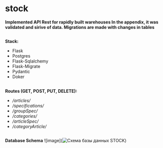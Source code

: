 # stock
**Implemented API Rest for rapidly built warehouses
In the appendix, it was validated and sirive of data. 
Migrations are made with changes in tables**
##
**Stack:**
- Flask
- Postgres
- Flask-Sqlalchemy
- Flask-Migrate
- Pydantic
- Doker
##
**Routes (GET, POST, PUT, DELETE):**
- */articles/*
- */specifications/*
- */groupSpec/*
- */categories/*
- */articleSpec/*
- */categoryArticle/*
##
**Database Schema**
![image](![Схема базы данных STOCK](https://user-images.githubusercontent.com/101623951/214504826-8e326085-7b32-4409-b6c1-d2cb8e2515ef.png))
